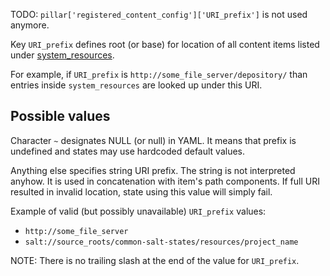 
TODO: `pillar['registered_content_config']['URI_prefix']` is not used anymore.

Key `URI_prefix` defines root (or base) for location of all content items
listed under [system_resources][].

For example, if `URI_prefix` is `http://some_file_server/depository/`
than entries inside `system_resources` are looked up under this URI.

## Possible values ##

Character `~` designates NULL (or null) in YAML. It means that prefix is
undefined and states may use hardcoded default values.

Anything else specifies string URI prefix. The string is not interpreted
anyhow. It is used in concatenation with item's path components. If full
URI resulted in invalid location, state using this value will simply fail.

Example of valid (but possibly unavailable) `URI_prefix` values:
* `http://some_file_server`
* `salt://source_roots/common-salt-states/resources/project_name`

NOTE: There is no trailing slash at the end of the value for `URI_prefix`.

[system_resources]: /docs/pillars/common/system_resources/readme.md

